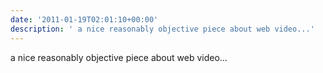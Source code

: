```yaml
---
date: '2011-01-19T02:01:10+00:00'
description: ' a nice reasonably objective piece about web video...'
---
```

 a nice reasonably objective piece about web video...
